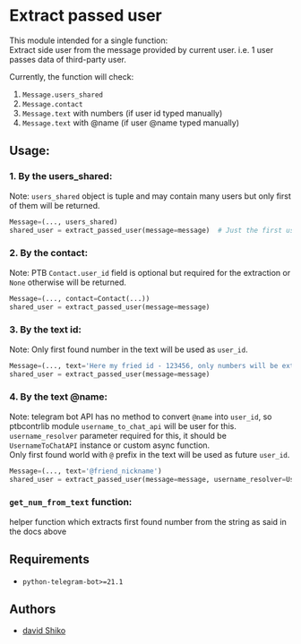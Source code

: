 # Extract passed user

This module intended for a single function:   
Extract side user from the message provided by current user.
i.e. 1 user passes data of third-party user.

Currently, the function will check:
1. `Message.users_shared`
2. `Message.contact`
3. `Message.text` with numbers (if user id typed manually)
4. `Message.text` with @name (if user @name typed manually)

## Usage:

### 1. By the users_shared:
Note: `users_shared` object is tuple and may contain many users but only first of them will be returned. 
```python
Message=(..., users_shared)
shared_user = extract_passed_user(message=message)  # Just the first user in the users_shared tuple 
```

### 2. By the contact:  
Note: PTB `Contact.user_id` field is optional but required for the extraction or `None` otherwise will be returned. 
```python
Message=(..., contact=Contact(...))
shared_user = extract_passed_user(message=message) 
```

### 3. By the text id:   
Note: Only first found number in the text will be used as `user_id`.
```python
Message=(..., text='Here my fried id - 123456, only numbers will be extracted.')
shared_user = extract_passed_user(message=message) 
```

### 4. By the text @name:  
Note: telegram bot API has no method to convert `@name` into `user_id`, 
so ptbcontrlib module `username_to_chat_api` will be user for this.
`username_resolver` parameter required for this, 
it should be `UsernameToChatAPI` instance or custom async function.  
Only first found world with `@` prefix in the text will be used as future `user_id`.
```python
Message=(..., text='@friend_nickname')
shared_user = extract_passed_user(message=message, username_resolver=UsernameToChatAPI(..., )) 
```

### `get_num_from_text` function:
helper function which extracts first found number from the string as said in the docs above

## Requirements

*   `python-telegram-bot>=21.1`

## Authors

*   [david Shiko](https://github.com/david-shiko)
